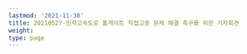 ```yaml
---
lastmod: '2021-11-30'
title: 20210527-민자고속도로 톨게이트 직접고용 문제 해결 촉구를 위한 기자회견
weight: 
type: page
---
```

